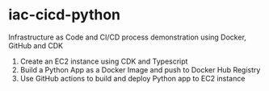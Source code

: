 # iac-cicd-python
Infrastructure as Code and CI/CD process demonstration using Docker, GitHub and CDK

1) Create an EC2 instance using CDK and Typescript
2) Build a Python App as a Docker Image and push to Docker Hub Registry
3) Use GitHub actions to build and deploy Python app to EC2 instance
